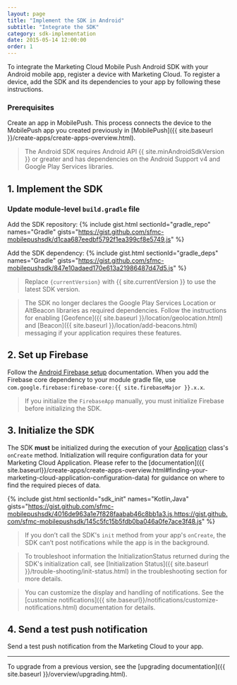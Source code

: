 ```yaml
---
layout: page
title: "Implement the SDK in Android"
subtitle: "Integrate the SDK"
category: sdk-implementation
date: 2015-05-14 12:00:00
order: 1
---
```


To integrate the Marketing Cloud Mobile Push Android SDK with your Android mobile app, register a device with Marketing Cloud. To register a device, add the SDK and its dependencies to your app by following these instructions.

### Prerequisites

Create an app in MobilePush. This process connects the device to the MobilePush app you created previously in [MobilePush]({{ site.baseurl }}/create-apps/create-apps-overview.html).

> The Android SDK requires Android API {{ site.minAndroidSdkVersion }} or greater and has dependencies on the Android Support v4 and Google Play Services libraries.

## 1.  Implement the SDK

### Update module-level `build.gradle` file

Add the SDK repository:
{% include gist.html sectionId="gradle_repo" names="Gradle" gists="https://gist.github.com/sfmc-mobilepushsdk/d1caa687eedbf5792f1ea399cf8e5749.js" %}

Add the SDK dependency:
{% include gist.html sectionId="gradle_deps" names="Gradle" gists="https://gist.github.com/sfmc-mobilepushsdk/847e10adaed170e613a21986487d47d5.js" %}

> Replace `{currentVersion}` with {{ site.currentVersion }} to use the latest SDK version.

> The SDK no longer declares the Google Play Services Location or AltBeacon libraries as required dependencies.  Follow the instructions for enabling [Geofence]({{ site.baseurl }}/location/geolocation.html) and [Beacon]({{ site.baseurl }}/location/add-beacons.html) messaging if your application requires these features.

## 2.  Set up Firebase

Follow the [Android Firebase setup](https://firebase.google.com/docs/android/setup) documentation.  When you add the Firebase core dependency to your module gradle file, use `com.google.firebase:firebase-core:{{ site.firebaseMajor }}.x.x`.

> If you initialize the `FirebaseApp` manually, you must initialize Firebase before initializing the SDK.

## 3.  Initialize the SDK

The SDK **must** be initialized during the execution of your [Application](https://developer.android.com/reference/android/app/Application) class's `onCreate` method.  Initialization will require configuration data for your Marketing Cloud Application.  Please refer to the [documentation]({{ site.baseurl}}/create-apps/create-apps-overview.html#finding-your-marketing-cloud-application-configuration-data) for guidance on where to find the required pieces of data.

{% include gist.html sectionId="sdk_init" names="Kotlin,Java" gists="https://gist.github.com/sfmc-mobilepushsdk/4016de963a1e7f828faabab46c8bb1a3.js,https://gist.github.com/sfmc-mobilepushsdk/145c5fc15b5fdb0ba046a0fe7ace3f48.js" %}

> If you don’t call the SDK's `init` method from your app's `onCreate`, the SDK can’t post notifications while the app is in the background.

> To troubleshoot information the InitializationStatus returned during the SDK's initialization call, see [Initialization Status]({{ site.baseurl }}/trouble-shooting/init-status.html) in the troubleshooting section for more details.

> You can customize the display and handling of notifications. See the [customize notifications]({{ site.baseurl}}/notifications/customize-notifications.html) documentation for details.

## 4. Send a test push notification

Send a test push notification from the Marketing Cloud to your app.

---

To upgrade from a previous version, see the [upgrading documentation]({{ site.baseurl }}/overview/upgrading.html).
